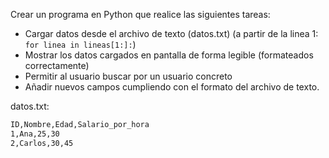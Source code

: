 Crear un programa en Python que realice las siguientes tareas:
- Cargar datos desde el archivo de texto (datos.txt) (a partir de la linea 1: `for linea in lineas[1:]:`)
- Mostrar los datos cargados en pantalla de forma legible (formateados correctamente)
- Permitir al usuario buscar por un usuario concreto
- Añadir nuevos campos cumpliendo con el formato del archivo de texto.

datos.txt:
```txt
ID,Nombre,Edad,Salario_por_hora
1,Ana,25,30
2,Carlos,30,45
```